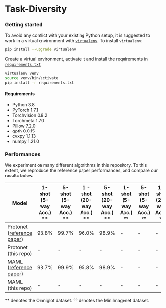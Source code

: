 # Task-Diversity

### Getting started
To avoid any conflict with your existing Python setup, it is suggested to work in a virtual environment with [`virtualenv`](https://docs.python-guide.org/dev/virtualenvs/). To install `virtualenv`:
```bash
pip install --upgrade virtualenv
```
Create a virtual environment, activate it and install the requirements in [`requirements.txt`](requirements.txt).
```bash
virtualenv venv
source venv/bin/activate
pip install -r requirements.txt
```

#### Requirements
 - Python 3.8
 - PyTorch 1.7.1
 - Torchvision 0.8.2
 - Torchmeta 1.7.0
 - Pillow 7.2.0
 - qpth 0.0.15
 - cvxpy 1.1.13
 - numpy 1.21.0

### Performances

We experiment on many different algorithms in this repository. To this extent, we reproduce the reference paper performances, and compare our results below.

| Model | 1-shot (5-way Acc.) **| 5-shot (5-way Acc.) **| 1 -shot (20-way Acc.) **| 5-shot (20-way Acc.) **|  1-shot (5-way Acc.) °°| 5-shot (5-way Acc.) °°| 1 -shot (20-way Acc.) °°| 5-shot (20-way Acc.) °°|
| --- | --- | --- | --- | --- | --- | --- | --- | --- |
| Protonet ([reference paper](https://arxiv.org/pdf/1703.05175.pdf)) | 98.8% | 99.7% | 96.0% | 98.9%| - | - | - | -|
| Protonet (this repo) | - | - | - | - | - | - | - | -|
| MAML ([reference paper](https://arxiv.org/pdf/1703.03400.pdf)) | 98.7% | 99.9% | 95.8% | 98.9%| - | - | - | -|
| MAML (this repo) | - | - | - | - | - | - | - | -|


\*\* denotes the Omniglot dataset.
°° denotes the MiniImagenet dataset.
